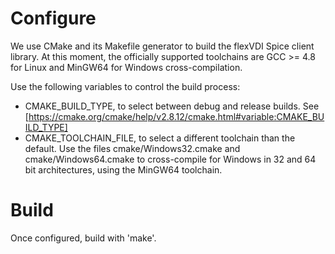 # Configure

We use CMake and its Makefile generator to build the flexVDI Spice client library. At this moment, the officially supported toolchains are GCC >= 4.8 for Linux and MinGW64 for Windows cross-compilation.

Use the following variables to control the build process:

- CMAKE_BUILD_TYPE, to select between debug and release builds. See [https://cmake.org/cmake/help/v2.8.12/cmake.html#variable:CMAKE_BUILD_TYPE]
- CMAKE_TOOLCHAIN_FILE, to select a different toolchain than the default. Use the files cmake/Windows32.cmake and cmake/Windows64.cmake to cross-compile for Windows in 32 and 64 bit architectures, using the MinGW64 toolchain.

# Build

Once configured, build with 'make'.
